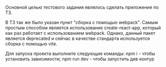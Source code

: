 
Основной целью тестового задания являлось сделать приложение по ТЗ. 

В ТЗ так же было указан пункт "сборка с помощью webpack". Самым простым способом является использование create-react-app, который как раз работает с использованием webpack. Однако, данный пакет является deprecated и сейчас в качестве стандарта используется сборка с помощью vite.

Для запуска проекта выполните следующие команды:
    npm i - чтобы установить зависимости;
    npm run dev - чтобы запустить дев контур

